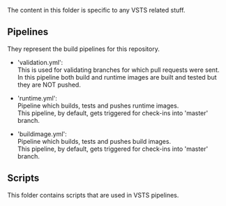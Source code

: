 The content in this folder is specific to any VSTS related stuff.

## Pipelines
They represent the build pipelines for this repository.
-   'validation.yml':  
    This is used for validating branches for which pull requests were sent.  
    In this pipeline both build and runtime images are built and tested but they are NOT pushed.  

-   'runtime.yml':  
    Pipeline which builds, tests and pushes runtime images.  
    This pipeline, by default, gets triggered for check-ins into 'master' branch.  

-   'buildimage.yml':  
    Pipeline which builds, tests and pushes build images.  
    This pipeline, by default, gets triggered for check-ins into 'master' branch.  

## Scripts
This folder contains scripts that are used in VSTS pipelines.
